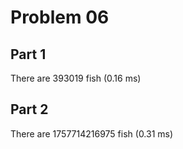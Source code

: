 # Problem 06

## Part 1
There are 393019 fish (0.16 ms)

## Part 2
There are 1757714216975 fish (0.31 ms)
